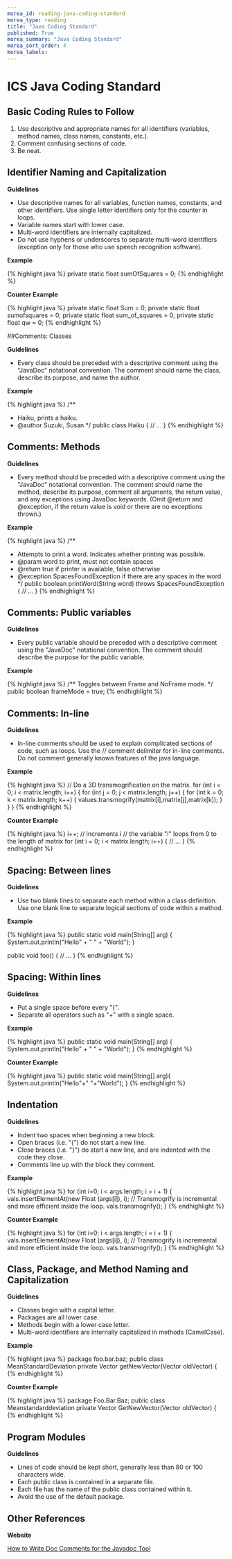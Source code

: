 ```yaml
---
morea_id: reading-java-coding-standard
morea_type: reading
title: "Java Coding Standard"
published: True
morea_summary: "Java Coding Standard"
morea_sort_order: 4
morea_labels: 
---
```


# ICS Java Coding Standard

## Basic Coding Rules to Follow

1. Use descriptive and appropriate names for all identifiers
   (variables, method names, class names, constants, etc.).
2. Comment confusing sections of code.
3. Be neat.

## Identifier Naming and Capitalization

**Guidelines**

* Use descriptive names for all variables, function names, constants,
   and other identifiers. Use single letter identifiers only for the
   counter in loops.
 * Variable names start with lower case.
 * Multi-word identifiers are internally capitalized.
 * Do not use hyphens or underscores to separate multi-word
   identifiers (exception only for those who use speech recognition
   software).

**Example**

{% highlight java %}
private static float sumOfSquares = 0;
{% endhighlight %}

**Counter Example**

{% highlight java %}
private static float Sum = 0;
private static float sumofsquares = 0;
private static float sum_of_squares = 0;
private static float qw = 0; 
{% endhighlight %}

##Comments: Classes

**Guidelines**

* Every class should be preceded with a descriptive comment using the
  "JavaDoc" notational convention. The comment should name the class,
  describe its purpose, and name the author.

**Example**

{% highlight java %}
/**
 * Haiku, prints a haiku.
 * @author Suzuki, Susan
 */
public class Haiku {
  // ...
}
{% endhighlight %}

## Comments: Methods

**Guidelines**

* Every method should be preceded with a descriptive comment using the
  "JavaDoc" notational convention. The comment should name the method,
  describe its purpose, comment all arguments, the return value, and
  any exceptions using JavaDoc keywords. (Omit @return and @exception,
  if the return value is void or there are no exceptions thrown.) 

**Example**

{% highlight java %}
/**
 * Attempts to print a word. Indicates whether printing was possible.
 * @param word to print, must not contain spaces
 * @return true if printer is available, false otherwise
 * @exception SpacesFoundException if there are any spaces in the word
 */
public boolean printWord(String word) throws SpacesFoundException {
  // ...
}
{% endhighlight %}

## Comments: Public variables

**Guidelines**

* Every public variable should be preceded with a descriptive comment
  using the "JavaDoc" notational convention. The comment should
  describe the purpose for the public variable. 

**Example**

{% highlight java %}
/** Toggles between Frame and NoFrame mode. */
public boolean frameMode = true;
{% endhighlight %}

## Comments: In-line

**Guidelines**

* In-line comments should be used to explain complicated sections of
  code, such as loops. Use the // comment delimiter for in-line
  comments. Do not comment generally known features of the java
  language. 

**Example**

{% highlight java %}
// Do a 3D transmogrification on the matrix.
for (int i = 0; i < matrix.length; i++) {
  for (int j = 0; j < matrix.length; j++) {
    for (int k = 0; k < matrix.length; k++) {
      values.transmogrify(matrix[i],matrix[j],matrix[k]);
    }
  }
}
{% endhighlight %}

**Counter Example**

{% highlight java %}
i++; // increments i
// the variable "i" loops from 0 to the length of matrix
for (int i = 0; i < matrix.length; i++) {
  // ...
}
{% endhighlight %}


## Spacing: Between lines

**Guidelines**

* Use two blank lines to separate each method within a class
  definition. Use one blank line to separate logical sections of code
  within a method. 

**Example**

{% highlight java %}
public static void main(String[] arg) {
  System.out.println("Hello" + " " + "World");
}

public void foo() {
  // ...
}
{% endhighlight %}


## Spacing: Within lines

**Guidelines**

* Put a single space before every "{".
* Separate all operators such as "+" with a single space.

**Example**

{% highlight java %}
public static void main(String[] arg) {
  System.out.println("Hello" + " " + "World");
}
{% endhighlight %}

**Counter Example**

{% highlight java %}
public static void main(String[] arg){
  System.out.println("Hello"+" "+"World");
}
{% endhighlight %}

## Indentation

**Guidelines**

* Indent two spaces when beginning a new block.
* Open braces (i.e. "{") do not start a new line.
* Close braces (i.e. "}") do start a new line, and are indented with the code they close.
* Comments line up with the block they comment.

**Example**

{% highlight java %}
for (int i=0; i < args.length; i = i + 1) {
  vals.insertElementAt(new Float (args[i]), i);
  // Transmogrify is incremental and more efficient inside the loop.
  vals.transmogrify();
}
{% endhighlight %}

**Counter Example**

{% highlight java %}
for (int i=0; i < args.length; i = i + 1)
{
  vals.insertElementAt(new Float (args[i]), i);
// Transmogrify is incremental and more efficient inside the loop.
  vals.transmogrify();
  }
{% endhighlight %}

## Class, Package, and Method Naming and Capitalization

**Guidelines**

* Classes begin with a capital letter.
* Packages are all lower case.
* Methods begin with a lower case letter.
* Multi-word identifiers are internally capitalized in methods (CamelCase).

**Example**

{% highlight java %}
package foo.bar.baz;
public class MeanStandardDeviation
private Vector getNewVector(Vector oldVector) {
{% endhighlight %}

**Counter Example**

{% highlight java %}
package Foo.Bar.Baz;
public class Meanstandarddeviation
private Vector GetNewVector(Vector oldVector) {
{% endhighlight %}

## Program Modules

**Guidelines**

* Lines of code should be kept short, generally less than 80 or 100 characters wide.
* Each public class is contained in a separate file.
* Each file has the name of the public class contained within it.
* Avoid the use of the default package.

## Other References

**Website**

[How to Write Doc Comments for the Javadoc Tool](http://www.oracle.com/technetwork/java/javase/documentation/index-137868.html)

